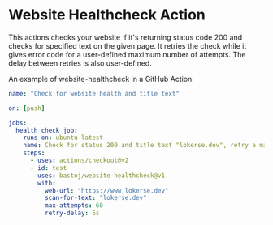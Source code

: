 # Website Healthcheck Action

This actions checks your website if it's returning status code 200 and checks for specified text on the given page.
It retries the check while it gives error code for a user-defined maximum number of attempts. 
The delay between retries is also user-defined.

An example of website-healthcheck in a GitHub Action:

```yaml
name: "Check for website health and title text"

on: [push]

jobs:
  health_check_job:
    runs-on: ubuntu-latest
    name: Check for status 200 and title text "lokerse.dev", retry a maximum of 60 times with a delay of 5 seconds betweeen retry
    steps:
      - uses: actions/checkout@v2
      - id: test
        uses: bastoj/website-healthcheck@v1
        with:
          web-url: "https://www.lokerse.dev"
          scan-for-text: "lokerse.dev"
          max-attempts: 60
          retry-delay: 5s
```

